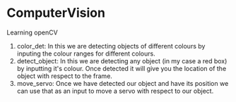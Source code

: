 # ComputerVision
Learning openCV
1. color_det: In this we are detecting objects of different colours by inputing the colour ranges for different colours.
2. detect_object: In this we are detecting any object (in my case a red box) by inputting it's colour. Once detected it will give you the location of the object with respect to the frame.
3. move_servo: Once we have detected our object and have its position we can use that as an input to move a servo with respect to our object.
